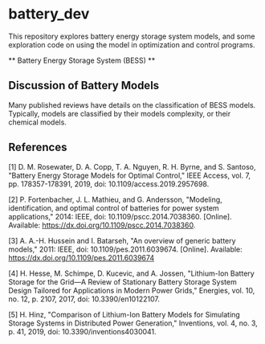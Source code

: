 # battery_dev #
This repository explores battery energy storage system models, and some exploration code on using the model in optimization and control programs.

** Battery Energy Storage System (BESS) **

## Discussion of Battery Models ##
Many published reviews have details on the classification of BESS models. Typically, models are classified by their models complexity, or their chemical models.



## References ##
[1]	D. M. Rosewater, D. A. Copp, T. A. Nguyen, R. H. Byrne, and S. Santoso, "Battery Energy Storage Models for Optimal Control," IEEE Access, vol. 7, pp. 178357-178391, 2019, doi: 10.1109/access.2019.2957698.

[2]	P. Fortenbacher, J. L. Mathieu, and G. Andersson, "Modeling, identification, and optimal control of batteries for power system applications," 2014: IEEE, doi: 10.1109/pscc.2014.7038360. [Online]. Available: https://dx.doi.org/10.1109/pscc.2014.7038360.

[3]	A. A.-H. Hussein and I. Batarseh, "An overview of generic battery models," 2011: IEEE, doi: 10.1109/pes.2011.6039674. [Online]. Available: https://dx.doi.org/10.1109/pes.2011.6039674

[4]	H. Hesse, M. Schimpe, D. Kucevic, and A. Jossen, "Lithium-Ion Battery Storage for the Grid—A Review of Stationary Battery Storage System Design Tailored for Applications in Modern Power Grids," Energies, vol. 10, no. 12, p. 2107, 2017, doi: 10.3390/en10122107.

[5]	H. Hinz, "Comparison of Lithium-Ion Battery Models for Simulating Storage Systems in Distributed Power Generation," Inventions, vol. 4, no. 3, p. 41, 2019, doi: 10.3390/inventions4030041.
